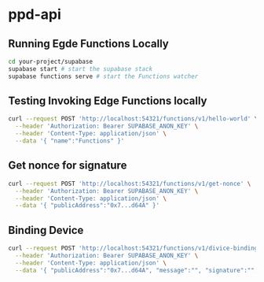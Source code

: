 # ppd-api

## Running Egde Functions Locally

```bash
cd your-project/supabase
supabase start # start the supabase stack
supabase functions serve # start the Functions watcher
```

## Testing Invoking Edge Functions locally

```bash
curl --request POST 'http://localhost:54321/functions/v1/hello-world' \
  --header 'Authorization: Bearer SUPABASE_ANON_KEY' \
  --header 'Content-Type: application/json' \
  --data '{ "name":"Functions" }'
```

## Get nonce for signature

```bash
curl --request POST 'http://localhost:54321/functions/v1/get-nonce' \
  --header 'Authorization: Bearer SUPABASE_ANON_KEY' \
  --header 'Content-Type: application/json' \
  --data '{ "publicAddress":"0x7...d64A" }'
```

## Binding Device

```bash
curl --request POST 'http://localhost:54321/functions/v1/divice-binding' \
  --header 'Authorization: Bearer SUPABASE_ANON_KEY' \
  --header 'Content-Type: application/json' \
  --data '{ "publicAddress":"0x7...d64A", "message":"", "signature":"", "publisherName":"" }'
```
